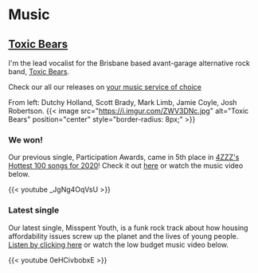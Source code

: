# Music

## [Toxic Bears](https://www.toxicbears.com/)
I'm the lead vocalist for the Brisbane based avant-garage alternative rock band,
[Toxic Bears](https://www.toxicbears.com/). 

Check our all our releases on [your music service of choice](https://smarturl.it/toxicbears_music)

From left: Dutchy Holland, Scott Brady, Mark Limb, Jamie Coyle, Josh Robertson.
{{< image src="https://i.imgur.com/ZWV3DNc.jpg" alt="Toxic Bears" position="center" style="border-radius: 8px;" >}}
&nbsp;

### We won!
Our previous single, Participation Awards, came in 5th place in [4ZZZ's Hottest 100 songs for 2020](https://www.4zzzfm.org.au/hot100)! Check it out [here](https://smarturl.it/participation_awards) or watch the music video below.

{{< youtube _JgNg4OqVsU >}}
&nbsp;

### Latest single
Our latest single, Misspent Youth, is a funk rock track about how housing affordability issues screw up the planet and the lives of young people. [Listen by clicking here](https://smarturl.it/misspentyouth) or watch the low budget music video below.

{{< youtube 0eHCivbobxE >}}
&nbsp;


